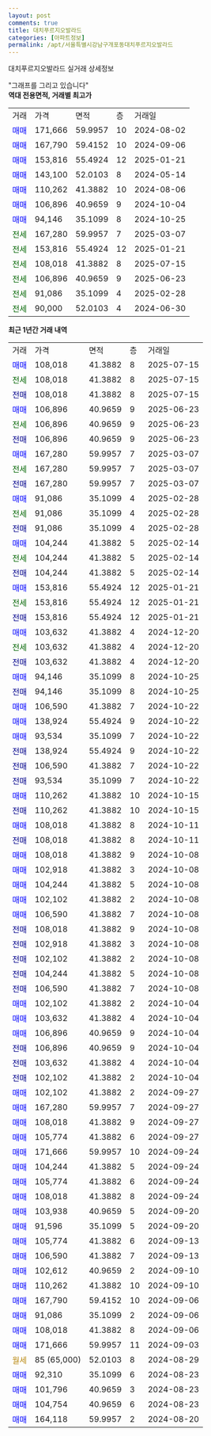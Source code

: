 ```yaml
---
layout: post
comments: true
title: 대치푸르지오발라드
categories: [아파트정보]
permalink: /apt/서울특별시강남구개포동대치푸르지오발라드
---
```


대치푸르지오발라드 실거래 상세정보

<script type="text/javascript">
  google.charts.load('current', {'packages':['line', 'corechart']});
  google.charts.setOnLoadCallback(drawChart);

  function drawChart() {
    var data = new google.visualization.DataTable();
    data.addColumn('date', '거래일');
    data.addColumn('number', "매매");
    data.addColumn('number', "전세");
    data.addColumn('number', "전매");

    data.addRows([[new Date(Date.parse("2025-07-15")), 108018, null, null], [new Date(Date.parse("2025-07-15")), null, 108018, null], [new Date(Date.parse("2025-07-15")), null, null, 108018], [new Date(Date.parse("2025-06-23")), 106896, null, null], [new Date(Date.parse("2025-06-23")), null, 106896, null], [new Date(Date.parse("2025-06-23")), null, null, 106896], [new Date(Date.parse("2025-03-07")), 167280, null, null], [new Date(Date.parse("2025-03-07")), null, 167280, null], [new Date(Date.parse("2025-03-07")), null, null, 167280], [new Date(Date.parse("2025-02-28")), 91086, null, null], [new Date(Date.parse("2025-02-28")), null, 91086, null], [new Date(Date.parse("2025-02-28")), null, null, 91086], [new Date(Date.parse("2025-02-14")), 104244, null, null], [new Date(Date.parse("2025-02-14")), null, 104244, null], [new Date(Date.parse("2025-02-14")), null, null, 104244], [new Date(Date.parse("2025-01-21")), 153816, null, null], [new Date(Date.parse("2025-01-21")), null, 153816, null], [new Date(Date.parse("2025-01-21")), null, null, 153816], [new Date(Date.parse("2024-12-20")), 103632, null, null], [new Date(Date.parse("2024-12-20")), null, 103632, null], [new Date(Date.parse("2024-12-20")), null, null, 103632], [new Date(Date.parse("2024-10-25")), 94146, null, null], [new Date(Date.parse("2024-10-25")), null, null, 94146], [new Date(Date.parse("2024-10-22")), 106590, null, null], [new Date(Date.parse("2024-10-22")), 138924, null, null], [new Date(Date.parse("2024-10-22")), 93534, null, null], [new Date(Date.parse("2024-10-22")), null, null, 138924], [new Date(Date.parse("2024-10-22")), null, null, 106590], [new Date(Date.parse("2024-10-22")), null, null, 93534], [new Date(Date.parse("2024-10-15")), 110262, null, null], [new Date(Date.parse("2024-10-15")), null, null, 110262], [new Date(Date.parse("2024-10-11")), 108018, null, null], [new Date(Date.parse("2024-10-11")), null, null, 108018], [new Date(Date.parse("2024-10-08")), 108018, null, null], [new Date(Date.parse("2024-10-08")), 102918, null, null], [new Date(Date.parse("2024-10-08")), 104244, null, null], [new Date(Date.parse("2024-10-08")), 102102, null, null], [new Date(Date.parse("2024-10-08")), 106590, null, null], [new Date(Date.parse("2024-10-08")), null, null, 108018], [new Date(Date.parse("2024-10-08")), null, null, 102918], [new Date(Date.parse("2024-10-08")), null, null, 102102], [new Date(Date.parse("2024-10-08")), null, null, 104244], [new Date(Date.parse("2024-10-08")), null, null, 106590], [new Date(Date.parse("2024-10-04")), 102102, null, null], [new Date(Date.parse("2024-10-04")), 103632, null, null], [new Date(Date.parse("2024-10-04")), 106896, null, null], [new Date(Date.parse("2024-10-04")), null, null, 106896], [new Date(Date.parse("2024-10-04")), null, null, 103632], [new Date(Date.parse("2024-10-04")), null, null, 102102], [new Date(Date.parse("2024-09-27")), 102102, null, null], [new Date(Date.parse("2024-09-27")), 167280, null, null], [new Date(Date.parse("2024-09-27")), 108018, null, null], [new Date(Date.parse("2024-09-27")), 105774, null, null], [new Date(Date.parse("2024-09-24")), 171666, null, null], [new Date(Date.parse("2024-09-24")), 104244, null, null], [new Date(Date.parse("2024-09-24")), 105774, null, null], [new Date(Date.parse("2024-09-24")), 108018, null, null], [new Date(Date.parse("2024-09-20")), 103938, null, null], [new Date(Date.parse("2024-09-20")), 91596, null, null], [new Date(Date.parse("2024-09-13")), 105774, null, null], [new Date(Date.parse("2024-09-13")), 106590, null, null], [new Date(Date.parse("2024-09-10")), 102612, null, null], [new Date(Date.parse("2024-09-10")), 110262, null, null], [new Date(Date.parse("2024-09-06")), 167790, null, null], [new Date(Date.parse("2024-09-06")), 91086, null, null], [new Date(Date.parse("2024-09-06")), 108018, null, null], [new Date(Date.parse("2024-09-03")), 171666, null, null], [new Date(Date.parse("2024-08-29")), null, null, null], [new Date(Date.parse("2024-08-23")), 92310, null, null], [new Date(Date.parse("2024-08-23")), 101796, null, null], [new Date(Date.parse("2024-08-23")), 104754, null, null], [new Date(Date.parse("2024-08-20")), 164118, null, null]]);

    var options = {
      hAxis: {
        format: 'yyyy/MM/dd'
      },    
      lineWidth: 0,
      pointsVisible: true,    
      title: '최근 1년간 유형별 실거래가 분포',
      legend: { position: 'bottom' }
    };

    var formatter = new google.visualization.NumberFormat({pattern:'###,###'} );
    formatter.format(data, 1);
    formatter.format(data, 2);
    
    setTimeout(function() {
        var chart = new google.visualization.LineChart(document.getElementById('columnchart_material'));
        chart.draw(data, (options));
        document.getElementById('loading').style.display = 'none';
    }, 200);
  }
</script>


<div id="loading" style="z-index:20; display: block; margin-left: 0px">"그래프를 그리고 있습니다"</div>
<div id="columnchart_material" style="width: 95%; margin-left: 0px; display: block"></div>
<!-- contents start -->
<b>역대 전용면적, 거래별 최고가</b>
<table class="sortable">
    <tr>
      <td>거래</td>
      <td>가격</td>
      <td>면적</td>
      <td>층</td>
      <td>거래일</td>
    </tr>
        <tr>
          <td><a style="color: blue">매매</a></td>
          <td>171,666</td>
          <td>59.9957</td>
          <td>10</td>
          <td>2024-08-02</td>
        </tr>            <tr>
          <td><a style="color: blue">매매</a></td>
          <td>167,790</td>
          <td>59.4152</td>
          <td>10</td>
          <td>2024-09-06</td>
        </tr>            <tr>
          <td><a style="color: blue">매매</a></td>
          <td>153,816</td>
          <td>55.4924</td>
          <td>12</td>
          <td>2025-01-21</td>
        </tr>            <tr>
          <td><a style="color: blue">매매</a></td>
          <td>143,100</td>
          <td>52.0103</td>
          <td>8</td>
          <td>2024-05-14</td>
        </tr>            <tr>
          <td><a style="color: blue">매매</a></td>
          <td>110,262</td>
          <td>41.3882</td>
          <td>10</td>
          <td>2024-08-06</td>
        </tr>            <tr>
          <td><a style="color: blue">매매</a></td>
          <td>106,896</td>
          <td>40.9659</td>
          <td>9</td>
          <td>2024-10-04</td>
        </tr>            <tr>
          <td><a style="color: blue">매매</a></td>
          <td>94,146</td>
          <td>35.1099</td>
          <td>8</td>
          <td>2024-10-25</td>
        </tr>        
        <tr>
              <td><a style="color: darkgreen">전세</a></td>
              <td>167,280</td>
              <td>59.9957</td>
              <td>7</td>
              <td>2025-03-07</td>
            </tr>            <tr>
              <td><a style="color: darkgreen">전세</a></td>
              <td>153,816</td>
              <td>55.4924</td>
              <td>12</td>
              <td>2025-01-21</td>
            </tr>            <tr>
              <td><a style="color: darkgreen">전세</a></td>
              <td>108,018</td>
              <td>41.3882</td>
              <td>8</td>
              <td>2025-07-15</td>
            </tr>            <tr>
              <td><a style="color: darkgreen">전세</a></td>
              <td>106,896</td>
              <td>40.9659</td>
              <td>9</td>
              <td>2025-06-23</td>
            </tr>            <tr>
              <td><a style="color: darkgreen">전세</a></td>
              <td>91,086</td>
              <td>35.1099</td>
              <td>4</td>
              <td>2025-02-28</td>
            </tr>            <tr>
              <td><a style="color: darkgreen">전세</a></td>
              <td>90,000</td>
              <td>52.0103</td>
              <td>4</td>
              <td>2024-06-30</td>
            </tr>        
    
</table>

<b>최근 1년간 거래 내역</b>

<table class="sortable">
    <tr>
      <td>거래</td>
      <td>가격</td>
      <td>면적</td>
      <td>층</td>
      <td>거래일</td>
    </tr>
    <tr>
      <td><a style="color: blue">매매</a></td>
      <td>108,018</td>
      <td>41.3882</td>
      <td>8</td>
      <td>2025-07-15</td>
    </tr>          <tr>
      <td><a style="color: darkgreen">전세</a></td>
      <td>108,018</td>
      <td>41.3882</td>
      <td>8</td>
      <td>2025-07-15</td>
    </tr>          <tr>
      <td><a style="color: darkblue">전매</a></td>
      <td>108,018</td>
      <td>41.3882</td>
      <td>8</td>
      <td>2025-07-15</td>
    </tr>          <tr>
      <td><a style="color: blue">매매</a></td>
      <td>106,896</td>
      <td>40.9659</td>
      <td>9</td>
      <td>2025-06-23</td>
    </tr>          <tr>
      <td><a style="color: darkgreen">전세</a></td>
      <td>106,896</td>
      <td>40.9659</td>
      <td>9</td>
      <td>2025-06-23</td>
    </tr>          <tr>
      <td><a style="color: darkblue">전매</a></td>
      <td>106,896</td>
      <td>40.9659</td>
      <td>9</td>
      <td>2025-06-23</td>
    </tr>          <tr>
      <td><a style="color: blue">매매</a></td>
      <td>167,280</td>
      <td>59.9957</td>
      <td>7</td>
      <td>2025-03-07</td>
    </tr>          <tr>
      <td><a style="color: darkgreen">전세</a></td>
      <td>167,280</td>
      <td>59.9957</td>
      <td>7</td>
      <td>2025-03-07</td>
    </tr>          <tr>
      <td><a style="color: darkblue">전매</a></td>
      <td>167,280</td>
      <td>59.9957</td>
      <td>7</td>
      <td>2025-03-07</td>
    </tr>          <tr>
      <td><a style="color: blue">매매</a></td>
      <td>91,086</td>
      <td>35.1099</td>
      <td>4</td>
      <td>2025-02-28</td>
    </tr>          <tr>
      <td><a style="color: darkgreen">전세</a></td>
      <td>91,086</td>
      <td>35.1099</td>
      <td>4</td>
      <td>2025-02-28</td>
    </tr>          <tr>
      <td><a style="color: darkblue">전매</a></td>
      <td>91,086</td>
      <td>35.1099</td>
      <td>4</td>
      <td>2025-02-28</td>
    </tr>          <tr>
      <td><a style="color: blue">매매</a></td>
      <td>104,244</td>
      <td>41.3882</td>
      <td>5</td>
      <td>2025-02-14</td>
    </tr>          <tr>
      <td><a style="color: darkgreen">전세</a></td>
      <td>104,244</td>
      <td>41.3882</td>
      <td>5</td>
      <td>2025-02-14</td>
    </tr>          <tr>
      <td><a style="color: darkblue">전매</a></td>
      <td>104,244</td>
      <td>41.3882</td>
      <td>5</td>
      <td>2025-02-14</td>
    </tr>          <tr>
      <td><a style="color: blue">매매</a></td>
      <td>153,816</td>
      <td>55.4924</td>
      <td>12</td>
      <td>2025-01-21</td>
    </tr>          <tr>
      <td><a style="color: darkgreen">전세</a></td>
      <td>153,816</td>
      <td>55.4924</td>
      <td>12</td>
      <td>2025-01-21</td>
    </tr>          <tr>
      <td><a style="color: darkblue">전매</a></td>
      <td>153,816</td>
      <td>55.4924</td>
      <td>12</td>
      <td>2025-01-21</td>
    </tr>          <tr>
      <td><a style="color: blue">매매</a></td>
      <td>103,632</td>
      <td>41.3882</td>
      <td>4</td>
      <td>2024-12-20</td>
    </tr>          <tr>
      <td><a style="color: darkgreen">전세</a></td>
      <td>103,632</td>
      <td>41.3882</td>
      <td>4</td>
      <td>2024-12-20</td>
    </tr>          <tr>
      <td><a style="color: darkblue">전매</a></td>
      <td>103,632</td>
      <td>41.3882</td>
      <td>4</td>
      <td>2024-12-20</td>
    </tr>          <tr>
      <td><a style="color: blue">매매</a></td>
      <td>94,146</td>
      <td>35.1099</td>
      <td>8</td>
      <td>2024-10-25</td>
    </tr>          <tr>
      <td><a style="color: darkblue">전매</a></td>
      <td>94,146</td>
      <td>35.1099</td>
      <td>8</td>
      <td>2024-10-25</td>
    </tr>          <tr>
      <td><a style="color: blue">매매</a></td>
      <td>106,590</td>
      <td>41.3882</td>
      <td>7</td>
      <td>2024-10-22</td>
    </tr>          <tr>
      <td><a style="color: blue">매매</a></td>
      <td>138,924</td>
      <td>55.4924</td>
      <td>9</td>
      <td>2024-10-22</td>
    </tr>          <tr>
      <td><a style="color: blue">매매</a></td>
      <td>93,534</td>
      <td>35.1099</td>
      <td>7</td>
      <td>2024-10-22</td>
    </tr>          <tr>
      <td><a style="color: darkblue">전매</a></td>
      <td>138,924</td>
      <td>55.4924</td>
      <td>9</td>
      <td>2024-10-22</td>
    </tr>          <tr>
      <td><a style="color: darkblue">전매</a></td>
      <td>106,590</td>
      <td>41.3882</td>
      <td>7</td>
      <td>2024-10-22</td>
    </tr>          <tr>
      <td><a style="color: darkblue">전매</a></td>
      <td>93,534</td>
      <td>35.1099</td>
      <td>7</td>
      <td>2024-10-22</td>
    </tr>          <tr>
      <td><a style="color: blue">매매</a></td>
      <td>110,262</td>
      <td>41.3882</td>
      <td>10</td>
      <td>2024-10-15</td>
    </tr>          <tr>
      <td><a style="color: darkblue">전매</a></td>
      <td>110,262</td>
      <td>41.3882</td>
      <td>10</td>
      <td>2024-10-15</td>
    </tr>          <tr>
      <td><a style="color: blue">매매</a></td>
      <td>108,018</td>
      <td>41.3882</td>
      <td>8</td>
      <td>2024-10-11</td>
    </tr>          <tr>
      <td><a style="color: darkblue">전매</a></td>
      <td>108,018</td>
      <td>41.3882</td>
      <td>8</td>
      <td>2024-10-11</td>
    </tr>          <tr>
      <td><a style="color: blue">매매</a></td>
      <td>108,018</td>
      <td>41.3882</td>
      <td>9</td>
      <td>2024-10-08</td>
    </tr>          <tr>
      <td><a style="color: blue">매매</a></td>
      <td>102,918</td>
      <td>41.3882</td>
      <td>3</td>
      <td>2024-10-08</td>
    </tr>          <tr>
      <td><a style="color: blue">매매</a></td>
      <td>104,244</td>
      <td>41.3882</td>
      <td>5</td>
      <td>2024-10-08</td>
    </tr>          <tr>
      <td><a style="color: blue">매매</a></td>
      <td>102,102</td>
      <td>41.3882</td>
      <td>2</td>
      <td>2024-10-08</td>
    </tr>          <tr>
      <td><a style="color: blue">매매</a></td>
      <td>106,590</td>
      <td>41.3882</td>
      <td>7</td>
      <td>2024-10-08</td>
    </tr>          <tr>
      <td><a style="color: darkblue">전매</a></td>
      <td>108,018</td>
      <td>41.3882</td>
      <td>9</td>
      <td>2024-10-08</td>
    </tr>          <tr>
      <td><a style="color: darkblue">전매</a></td>
      <td>102,918</td>
      <td>41.3882</td>
      <td>3</td>
      <td>2024-10-08</td>
    </tr>          <tr>
      <td><a style="color: darkblue">전매</a></td>
      <td>102,102</td>
      <td>41.3882</td>
      <td>2</td>
      <td>2024-10-08</td>
    </tr>          <tr>
      <td><a style="color: darkblue">전매</a></td>
      <td>104,244</td>
      <td>41.3882</td>
      <td>5</td>
      <td>2024-10-08</td>
    </tr>          <tr>
      <td><a style="color: darkblue">전매</a></td>
      <td>106,590</td>
      <td>41.3882</td>
      <td>7</td>
      <td>2024-10-08</td>
    </tr>          <tr>
      <td><a style="color: blue">매매</a></td>
      <td>102,102</td>
      <td>41.3882</td>
      <td>2</td>
      <td>2024-10-04</td>
    </tr>          <tr>
      <td><a style="color: blue">매매</a></td>
      <td>103,632</td>
      <td>41.3882</td>
      <td>4</td>
      <td>2024-10-04</td>
    </tr>          <tr>
      <td><a style="color: blue">매매</a></td>
      <td>106,896</td>
      <td>40.9659</td>
      <td>9</td>
      <td>2024-10-04</td>
    </tr>          <tr>
      <td><a style="color: darkblue">전매</a></td>
      <td>106,896</td>
      <td>40.9659</td>
      <td>9</td>
      <td>2024-10-04</td>
    </tr>          <tr>
      <td><a style="color: darkblue">전매</a></td>
      <td>103,632</td>
      <td>41.3882</td>
      <td>4</td>
      <td>2024-10-04</td>
    </tr>          <tr>
      <td><a style="color: darkblue">전매</a></td>
      <td>102,102</td>
      <td>41.3882</td>
      <td>2</td>
      <td>2024-10-04</td>
    </tr>          <tr>
      <td><a style="color: blue">매매</a></td>
      <td>102,102</td>
      <td>41.3882</td>
      <td>2</td>
      <td>2024-09-27</td>
    </tr>          <tr>
      <td><a style="color: blue">매매</a></td>
      <td>167,280</td>
      <td>59.9957</td>
      <td>7</td>
      <td>2024-09-27</td>
    </tr>          <tr>
      <td><a style="color: blue">매매</a></td>
      <td>108,018</td>
      <td>41.3882</td>
      <td>9</td>
      <td>2024-09-27</td>
    </tr>          <tr>
      <td><a style="color: blue">매매</a></td>
      <td>105,774</td>
      <td>41.3882</td>
      <td>6</td>
      <td>2024-09-27</td>
    </tr>          <tr>
      <td><a style="color: blue">매매</a></td>
      <td>171,666</td>
      <td>59.9957</td>
      <td>10</td>
      <td>2024-09-24</td>
    </tr>          <tr>
      <td><a style="color: blue">매매</a></td>
      <td>104,244</td>
      <td>41.3882</td>
      <td>5</td>
      <td>2024-09-24</td>
    </tr>          <tr>
      <td><a style="color: blue">매매</a></td>
      <td>105,774</td>
      <td>41.3882</td>
      <td>6</td>
      <td>2024-09-24</td>
    </tr>          <tr>
      <td><a style="color: blue">매매</a></td>
      <td>108,018</td>
      <td>41.3882</td>
      <td>8</td>
      <td>2024-09-24</td>
    </tr>          <tr>
      <td><a style="color: blue">매매</a></td>
      <td>103,938</td>
      <td>40.9659</td>
      <td>5</td>
      <td>2024-09-20</td>
    </tr>          <tr>
      <td><a style="color: blue">매매</a></td>
      <td>91,596</td>
      <td>35.1099</td>
      <td>5</td>
      <td>2024-09-20</td>
    </tr>          <tr>
      <td><a style="color: blue">매매</a></td>
      <td>105,774</td>
      <td>41.3882</td>
      <td>6</td>
      <td>2024-09-13</td>
    </tr>          <tr>
      <td><a style="color: blue">매매</a></td>
      <td>106,590</td>
      <td>41.3882</td>
      <td>7</td>
      <td>2024-09-13</td>
    </tr>          <tr>
      <td><a style="color: blue">매매</a></td>
      <td>102,612</td>
      <td>40.9659</td>
      <td>2</td>
      <td>2024-09-10</td>
    </tr>          <tr>
      <td><a style="color: blue">매매</a></td>
      <td>110,262</td>
      <td>41.3882</td>
      <td>10</td>
      <td>2024-09-10</td>
    </tr>          <tr>
      <td><a style="color: blue">매매</a></td>
      <td>167,790</td>
      <td>59.4152</td>
      <td>10</td>
      <td>2024-09-06</td>
    </tr>          <tr>
      <td><a style="color: blue">매매</a></td>
      <td>91,086</td>
      <td>35.1099</td>
      <td>2</td>
      <td>2024-09-06</td>
    </tr>          <tr>
      <td><a style="color: blue">매매</a></td>
      <td>108,018</td>
      <td>41.3882</td>
      <td>8</td>
      <td>2024-09-06</td>
    </tr>          <tr>
      <td><a style="color: blue">매매</a></td>
      <td>171,666</td>
      <td>59.9957</td>
      <td>11</td>
      <td>2024-09-03</td>
    </tr>          <tr>
      <td><a style="color: darkgoldenrod">월세</a></td>
      <td>85 (65,000)</td>
      <td>52.0103</td>
      <td>8</td>
      <td>2024-08-29</td>
    </tr>          <tr>
      <td><a style="color: blue">매매</a></td>
      <td>92,310</td>
      <td>35.1099</td>
      <td>6</td>
      <td>2024-08-23</td>
    </tr>          <tr>
      <td><a style="color: blue">매매</a></td>
      <td>101,796</td>
      <td>40.9659</td>
      <td>3</td>
      <td>2024-08-23</td>
    </tr>          <tr>
      <td><a style="color: blue">매매</a></td>
      <td>104,754</td>
      <td>40.9659</td>
      <td>6</td>
      <td>2024-08-23</td>
    </tr>          <tr>
      <td><a style="color: blue">매매</a></td>
      <td>164,118</td>
      <td>59.9957</td>
      <td>2</td>
      <td>2024-08-20</td>
    </tr>      </table>
<!-- contents end -->    

